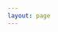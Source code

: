 ```yaml
---
layout: page
---
```


<Doc/>

<script lang="ts" setup>
    import Doc from './doc.vue';
</script>

<style lang="scss" scoped>
    @import "../.vitepress/theme/styles/index.scss";
</style>

